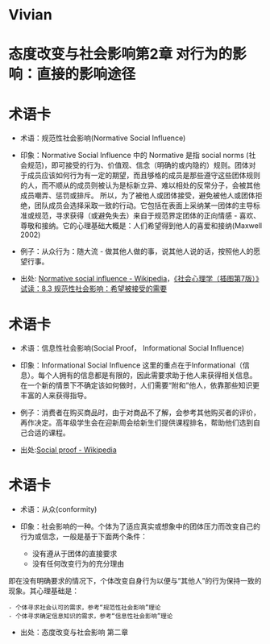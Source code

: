 # Vivian

# 态度改变与社会影响第2章 对行为的影响：直接的影响途径

# 术语卡

- 术语：规范性社会影响(Normative Social Influence)

- 印象：Normative Social Influence 中的 Normative 是指 social norms (社会规范)，即可接受的行为、价值观、信念（明确的或内隐的）规则。团体对于成员应该如何行为有一定的期望，而且够格的成员是那些遵守这些团体规则的人，而不顺从的成员则被认为是标新立异、难以相处的反常分子，会被其他成员嘲弄、惩罚或排斥。
所以，为了被他人或团体接受，避免被他人或团体拒绝，团队成员会选择采取一致的行动。它包括在表面上采纳某一团体的主导标准或规范，寻求获得（或避免失去）来自于规范界定团体的正向情感 - 喜欢、尊敬和接纳。它的心理基础大概是：人们希望得到他人的喜爱和接纳(Maxwell 2002)

- 例子：从众行为：随大流 - 做其他人做的事，说其他人说的话，按照他人的愿望行事。

- 出处: [Normative social influence - Wikipedia](https://en.wikipedia.org/wiki/Normative_social_influence)，[《社会心理学（插图第7版）》试读：8.3 规范性社会影响：希望被接受的需要](https://book.douban.com/reading/21216341/)

# 术语卡

- 术语：信息性社会影响(Social Proof， Informational Social Influence)

- 印象：Informational Social Influence 这里的重点在于Informational（信息）。每个人拥有的信息都是有限的，因此需要求助于他人来获得相关信息。在一个新的情景下不确定该如何做时，人们需要“附和”他人，依靠那些知识更丰富的人来获得指导。

- 例子：消费者在购买商品时，由于对商品不了解，会参考其他购买者的评价，再作决定。高年级学生会在迎新周会给新生们提供课程排名，帮助他们选到自己合适的课程。

- 出处:[Social proof - Wikipedia](https://en.wikipedia.org/wiki/Social_proof)

# 术语卡

- 术语：从众(conformity)
- 印象：社会影响的一种。个体为了适应真实或想象中的团体压力而改变自己的行为或信念，一般是基于下面两个条件：

	- 没有遵从于团体的直接要求
	- 没有任何改变行为的充分理由

即在没有明确要求的情况下，个体改变自身行为以便与“其他人”的行为保持一致的现象。其心理基础是：

	- 个体寻求社会认可的需求，参考“规范性社会影响”理论
	- 个体寻求确定信息知识的需求，参考“信息性社会影响”理论

- 出处：态度改变与社会影响 第二章
